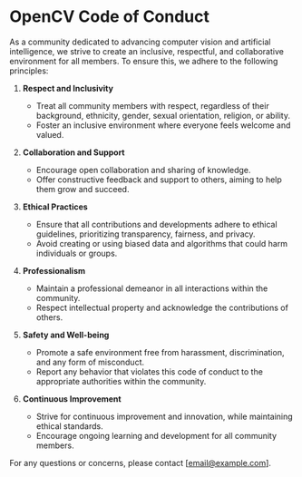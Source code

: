 # OpenCV Code of Conduct

As a community dedicated to advancing computer vision and artificial intelligence, we strive to create an inclusive, respectful, and collaborative environment for all members. To ensure this, we adhere to the following principles:

1. **Respect and Inclusivity**
   - Treat all community members with respect, regardless of their background, ethnicity, gender, sexual orientation, religion, or ability.
   - Foster an inclusive environment where everyone feels welcome and valued.

2. **Collaboration and Support**
   - Encourage open collaboration and sharing of knowledge.
   - Offer constructive feedback and support to others, aiming to help them grow and succeed.

3. **Ethical Practices**
   - Ensure that all contributions and developments adhere to ethical guidelines, prioritizing transparency, fairness, and privacy.
   - Avoid creating or using biased data and algorithms that could harm individuals or groups.

4. **Professionalism**
   - Maintain a professional demeanor in all interactions within the community.
   - Respect intellectual property and acknowledge the contributions of others.

5. **Safety and Well-being**
   - Promote a safe environment free from harassment, discrimination, and any form of misconduct.
   - Report any behavior that violates this code of conduct to the appropriate authorities within the community.

6. **Continuous Improvement**
   - Strive for continuous improvement and innovation, while maintaining ethical standards.
   - Encourage ongoing learning and development for all community members.

For any questions or concerns, please contact [email@example.com].
